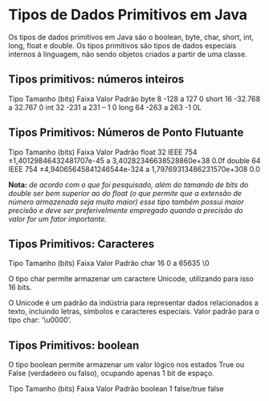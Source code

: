 # Tipos de Dados Primitivos em Java

Os tipos de dados primitivos em Java são o boolean, byte, char, short, int, long, float e double.
Os tipos primitivos são tipos de dados especiais internos à linguagem, não sendo objetos criados a partir de uma classe.

## Tipos primitivos: números inteiros

Tipo	Tamanho (bits)	Faixa	Valor       Padrão
byte	      8	           -128 a 127	      0
short	      16	        -32.768 a 32.767	0
int	        32	        -231 a 231 – 1	  0
long	      64	        -263 a 263 -1	    0L

## Tipos Primitivos: Números de Ponto Flutuante

Tipo	     Tamanho (bits)	Faixa	Valor                                                   Padrão
float	        32	        IEEE 754 ±1,40129846432481707e-45 a 3,40282346638528860e+38 	  0.0f
double	      64	        IEEE 754 ±4,94065645841246544e-324 a 1,79769313486231570e+308 	0.0

**Nota:** *de acordo com o que foi pesquisado, além do tamando de bits do double ser bem superior ao do float (o que permite que a extensão de número armazenada seja muito maior) esse tipo também possui maior precisão e deve ser preferivelmente empregado quando a precisão do valor for um fator importante.*

## Tipos Primitivos: Caracteres


Tipo	     Tamanho (bits)	Faixa	Valor Padrão
char            16        0 a 65635    \0

O tipo char permite armazenar um caractere Unicode, utilizando para isso 16 bits.

O Unicode é um padrão da indústria para representar dados relacionados a texto, incluindo letras, símbolos e caracteres especiais. 
Valor padrão para o tipo char: ‘\u0000’.

## Tipos Primitivos: boolean
O tipo boolean permite armazenar um valor lógico nos estados True ou False (verdadeiro ou falso), ocupando apenas 1 bit de espaço.

Tipo	     Tamanho (bits)	Faixa	Valor Padrão
boolean          1        false/true   false
